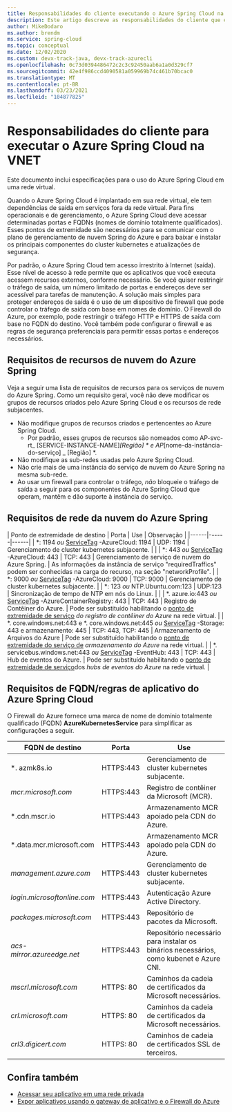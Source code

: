 ```yaml
---
title: Responsabilidades do cliente executando o Azure Spring Cloud na vnet
description: Este artigo descreve as responsabilidades do cliente que executam o Azure Spring Cloud na vnet.
author: MikeDodaro
ms.author: brendm
ms.service: spring-cloud
ms.topic: conceptual
ms.date: 12/02/2020
ms.custom: devx-track-java, devx-track-azurecli
ms.openlocfilehash: 0c73d0394486472c2c3c92450aab6a1a0d329cf7
ms.sourcegitcommit: 42e4f986ccd4090581a059969b74c461b70bcac0
ms.translationtype: MT
ms.contentlocale: pt-BR
ms.lasthandoff: 03/23/2021
ms.locfileid: "104877825"
---
```

# <a name="customer-responsibilities-for-running-azure-spring-cloud-in-vnet"></a>Responsabilidades do cliente para executar o Azure Spring Cloud na VNET
Este documento inclui especificações para o uso do Azure Spring Cloud em uma rede virtual.

Quando o Azure Spring Cloud é implantado em sua rede virtual, ele tem dependências de saída em serviços fora da rede virtual. Para fins operacionais e de gerenciamento, o Azure Spring Cloud deve acessar determinadas portas e FQDNs (nomes de domínio totalmente qualificados). Esses pontos de extremidade são necessários para se comunicar com o plano de gerenciamento de nuvem Spring do Azure e para baixar e instalar os principais componentes do cluster kubernetes e atualizações de segurança.

Por padrão, o Azure Spring Cloud tem acesso irrestrito à Internet (saída). Esse nível de acesso à rede permite que os aplicativos que você executa acessem recursos externos, conforme necessário. Se você quiser restringir o tráfego de saída, um número limitado de portas e endereços deve ser acessível para tarefas de manutenção. A solução mais simples para proteger endereços de saída é o uso de um dispositivo de firewall que pode controlar o tráfego de saída com base em nomes de domínio. O Firewall do Azure, por exemplo, pode restringir o tráfego HTTP e HTTPS de saída com base no FQDN do destino. Você também pode configurar o firewall e as regras de segurança preferenciais para permitir essas portas e endereços necessários.

## <a name="azure-spring-cloud-resource-requirements"></a>Requisitos de recursos de nuvem do Azure Spring 

Veja a seguir uma lista de requisitos de recursos para os serviços de nuvem do Azure Spring. Como um requisito geral, você não deve modificar os grupos de recursos criados pelo Azure Spring Cloud e os recursos de rede subjacentes.
- Não modifique grupos de recursos criados e pertencentes ao Azure Spring Cloud.
  - Por padrão, esses grupos de recursos são nomeados como AP-svc-rt_ [SERVICE-INSTANCE-NAME]_[Região] * e AP_[nome-da-instância-do-serviço] _ [Região] *.
- Não modifique as sub-redes usadas pelo Azure Spring Cloud.
- Não crie mais de uma instância do serviço de nuvem do Azure Spring na mesma sub-rede.
- Ao usar um firewall para controlar o tráfego, *não* bloqueie o tráfego de saída a seguir para os componentes do Azure Spring Cloud que operam, mantêm e dão suporte à instância do serviço.

## <a name="azure-spring-cloud-network-requirements"></a>Requisitos de rede da nuvem do Azure Spring

  | Ponto de extremidade de destino | Porta | Use | Observação |
  |------|------|------|
  | *: 1194 *ou* [ServiceTag](../virtual-network/service-tags-overview.md#available-service-tags) -AzureCloud: 1194 | UDP: 1194 | Gerenciamento de cluster kubernetes subjacente. | |
  | *: 443 *ou* [ServiceTag](../virtual-network/service-tags-overview.md#available-service-tags) -AzureCloud: 443 | TCP: 443 | Gerenciamento de serviço de nuvem do Azure Spring. | As informações da instância de serviço "requiredTraffics" podem ser conhecidas na carga do recurso, na seção "networkProfile". |
  | *: 9000 *ou* [ServiceTag](../virtual-network/service-tags-overview.md#available-service-tags) -AzureCloud: 9000 | TCP: 9000 | Gerenciamento de cluster kubernetes subjacente. |
  | *: 123 *ou* NTP.Ubuntu.com:123 | UDP:123 | Sincronização de tempo de NTP em nós do Linux. | |
  | *. azure.io:443 *ou* [ServiceTag](../virtual-network/service-tags-overview.md#available-service-tags) -AzureContainerRegistry: 443 | TCP: 443 | Registro de Contêiner do Azure. | Pode ser substituído habilitando o [ponto de extremidade de serviço](../virtual-network/virtual-network-service-endpoints-overview.md) *do registro de contêiner do Azure* na rede virtual. |
  | *. core.windows.net:443 e *. core.windows.net:445 *ou* [ServiceTag](../virtual-network/service-tags-overview.md#available-service-tags) -Storage: 443 e armazenamento: 445 | TCP: 443, TCP: 445 | Armazenamento de Arquivos do Azure | Pode ser substituído habilitando o [ponto de extremidade do serviço de](../virtual-network/virtual-network-service-endpoints-overview.md) *armazenamento do Azure* na rede virtual. |
  | *. servicebus.windows.net:443 *ou* [ServiceTag](../virtual-network/service-tags-overview.md#available-service-tags) -EventHub: 443 | TCP: 443 | Hub de eventos do Azure. | Pode ser substituído habilitando o [ponto de extremidade de serviço](../virtual-network/virtual-network-service-endpoints-overview.md)dos *hubs de eventos do Azure* na rede virtual. |
  

## <a name="azure-spring-cloud-fqdn-requirements--application-rules"></a>Requisitos de FQDN/regras de aplicativo do Azure Spring Cloud

O Firewall do Azure fornece uma marca de nome de domínio totalmente qualificado (FQDN) **AzureKubernetesService** para simplificar as configurações a seguir.

  | FQDN de destino | Porta | Use |
  |------|------|------|
  | *. azmk8s.io | HTTPS:443 | Gerenciamento de cluster kubernetes subjacente. |
  | <i>mcr.microsoft.com</i> | HTTPS:443 | Registro de contêiner da Microsoft (MCR). |
  | *.cdn.mscr.io | HTTPS:443 | Armazenamento MCR apoiado pela CDN do Azure. |
  | *.data.mcr.microsoft.com | HTTPS:443 | Armazenamento MCR apoiado pela CDN do Azure. |
  | <i>management.azure.com</i> | HTTPS:443 | Gerenciamento de cluster kubernetes subjacente. |
  | <i>login.microsoftonline.com</i> | HTTPS:443 | Autenticação Azure Active Directory. |
  |<i>packages.microsoft.com</i>    | HTTPS:443 | Repositório de pacotes da Microsoft. |
  | <i>acs-mirror.azureedge.net</i> | HTTPS:443 | Repositório necessário para instalar os binários necessários, como kubenet e Azure CNI. |
  | *mscrl.microsoft.com* | HTTPS: 80 | Caminhos da cadeia de certificados da Microsoft necessários. |
  | *crl.microsoft.com* | HTTPS: 80 | Caminhos da cadeia de certificados da Microsoft necessários. |
  | *crl3.digicert.com* | HTTPS: 80 | Caminhos de cadeia de certificados SSL de terceiros. |

## <a name="see-also"></a>Confira também
* [Acessar seu aplicativo em uma rede privada](spring-cloud-access-app-virtual-network.md)
* [Expor aplicativos usando o gateway de aplicativo e o Firewall do Azure](spring-cloud-expose-apps-gateway-azure-firewall.md)